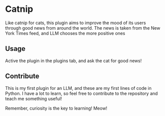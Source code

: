 # Catnip

<!-- [![awesome plugin](https://custom-icon-badges.demolab.com/static/v1?label=&message=awesome+plugin&color=383938&style=for-the-badge&logo=cheshire_cat_ai)](https://)   -->
Like catnip for cats, this plugin aims to improve the mood of its users through good news from around the world. The news is taken from the New York Times feed, and LLM chooses the more positive ones

## Usage

Active the plugin in the plugins tab, and ask the cat for good news!

## Contribute

This is my first plugin for an LLM, and these are my first lines of code in Python. I have a lot to learn, so feel free to contribute to the repository and teach me something useful!

Remember, curiosity is the key to learning! Meow!
